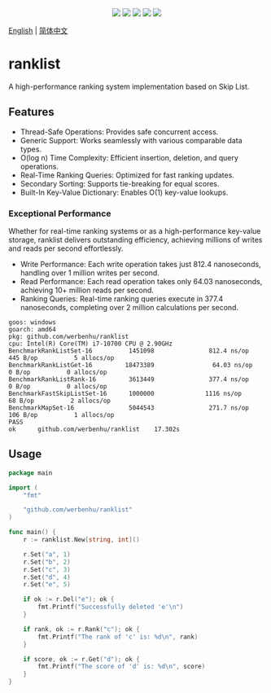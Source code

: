 <div align='center'>
<a href="https://github.com/werbenhu/ranklist/actions"><img src="https://github.com/werbenhu/ranklist/workflows/Go/badge.svg"></a>
<a href="https://goreportcard.com/report/github.com/werbenhu/ranklist"><img src="https://goreportcard.com/badge/github.com/werbenhu/ranklist"></a>
<a href="https://coveralls.io/github/werbenhu/ranklist?branch=master"><img src="https://coveralls.io/repos/github/werbenhu/ranklist/badge.svg?branch=master"></a>   
<a href="https://github.com/werbenhu/ranklist"><img src="https://img.shields.io/github/license/mashape/apistatus.svg"></a>
<a href="https://pkg.go.dev/github.com/werbenhu/ranklist"><img src="https://pkg.go.dev/badge/github.com/werbenhu/ranklist.svg"></a>
</div>

[English](README.md) | [简体中文](README_CN.md)

# ranklist

A high-performance ranking system implementation based on Skip List.

## Features

- Thread-Safe Operations: Provides safe concurrent access.
- Generic Support: Works seamlessly with various comparable data types.
- O(log n) Time Complexity: Efficient insertion, deletion, and query operations.
- Real-Time Ranking Queries: Optimized for fast ranking updates.
- Secondary Sorting: Supports tie-breaking for equal scores.
- Built-In Key-Value Dictionary: Enables O(1) key-value lookups.

### Exceptional Performance

Whether for real-time ranking systems or as a high-performance key-value storage, ranklist delivers outstanding efficiency, achieving millions of writes and reads per second effortlessly.

- Write Performance: Each write operation takes just 812.4 nanoseconds, handling over 1 million writes per second.
- Read Performance: Each read operation takes only 64.03 nanoseconds, achieving 10+ million reads per second.
- Ranking Queries: Real-time ranking queries execute in 377.4 nanoseconds, completing over 2 million calculations per second.

```
goos: windows
goarch: amd64
pkg: github.com/werbenhu/ranklist
cpu: Intel(R) Core(TM) i7-10700 CPU @ 2.90GHz
BenchmarkRankListSet-16          1451098               812.4 ns/op           445 B/op          5 allocs/op
BenchmarkRankListGet-16         18473389                64.03 ns/op            0 B/op          0 allocs/op
BenchmarkRankListRank-16         3613449               377.4 ns/op             0 B/op          0 allocs/op
BenchmarkFastSkipListSet-16      1000000              1116 ns/op              68 B/op          2 allocs/op
BenchmarkMapSet-16               5044543               271.7 ns/op           106 B/op          1 allocs/op
PASS
ok      github.com/werbenhu/ranklist    17.302s
```

## Usage

```go
package main

import (
    "fmt"

    "github.com/werbenhu/ranklist"
)

func main() {
    r := ranklist.New[string, int]()

    r.Set("a", 1)
    r.Set("b", 2)
    r.Set("c", 3)
    r.Set("d", 4)
    r.Set("e", 5)

    if ok := r.Del("e"); ok {
        fmt.Printf("Successfully deleted 'e'\n")
    }

    if rank, ok := r.Rank("c"); ok {
        fmt.Printf("The rank of 'c' is: %d\n", rank)
    }

    if score, ok := r.Get("d"); ok {
        fmt.Printf("The score of 'd' is: %d\n", score)
    }
}
```